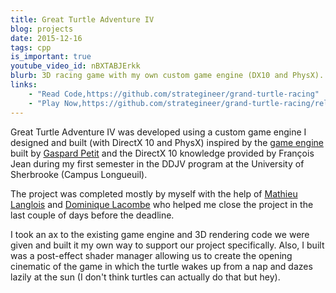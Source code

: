 ```yaml
---
title: Great Turtle Adventure IV
blog: projects
date: 2015-12-16
tags: cpp
is_important: true
youtube_video_id: nBXTABJErkk
blurb: 3D racing game with my own custom game engine (DX10 and PhysX).
links:
    - "Read Code,https://github.com/strategineer/grand-turtle-racing"
    - "Play Now,https://github.com/strategineer/grand-turtle-racing/releases/tag/1.00"
---
```

Great Turtle Adventure IV was developed using a custom game engine I designed and built (with DirectX 10 and PhysX) inspired by the [game engine](https://github.com/DDJV-INF740/GameEngine-src) built by [Gaspard Petit](https://www.linkedin.com/in/gaspardpetit/) and the DirectX 10 knowledge provided by François Jean during my first semester in the DDJV program at the University of Sherbrooke (Campus Longueuil).

The project was completed mostly by myself with the help of [Mathieu Langlois](https://www.linkedin.com/in/mathieu-langlois-a019a1100) and [Dominique Lacombe](https://www.linkedin.com/in/lacombe-dominique/) who helped me close the project in the last couple of days before the deadline.

I took an ax to the existing game engine and 3D rendering code we were given and built it my own way to support our project specifically. Also, I built was a post-effect shader manager allowing us to create the opening cinematic of the game in which the turtle wakes up from a nap and dazes lazily at the sun (I don't think turtles can actually do that but hey).
